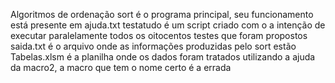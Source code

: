 Algoritmos de ordenação
sort é o programa principal, seu funcionamento está presente em ajuda.txt
testatudo é um script criado com o a intenção de executar paralelamente todos os oitocentos testes que foram propostos
saida.txt é o arquivo onde as informações produzidas pelo sort estão
Tabelas.xlsm é a planilha onde os dados foram tratados utilizando a ajuda da macro2, a macro que tem o nome certo é a errada


